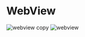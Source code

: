 # WebView
![webview copy](https://user-images.githubusercontent.com/65220903/138149519-8a4ec784-d5ca-40c0-b206-da3d7ac6948f.png)
![webview](https://user-images.githubusercontent.com/65220903/138149529-c6a017dc-75cc-4851-99e9-a1840cba9553.png)
